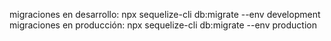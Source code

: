 migraciones en desarrollo: npx sequelize-cli db:migrate --env development
migraciones en producción: npx sequelize-cli db:migrate --env production

